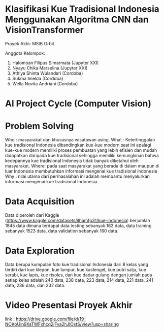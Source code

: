 # Klasifikasi Kue Tradisional Indonesia Menggunakan Algoritma CNN dan VisionTransformer
Proyek Akhir MSIB Orbit

Anggota Kelompok:

1. Halomoan Filipus Simarmata (Jupyter XXI)
2. Nyayu Chika Marselina (Jupyter XXI)
3. Athiya Shinta Wulandari (Cordoba)
4. Sukma Imelda (Cordoba)
5. Wella Novita Andriani (Cordoba)

# AI Project Cycle (Computer Vision)

# Problem Solving
Who : masyarakat dan khususnya wisatawan asing.
What : Ketertinggalan kue tradisional Indonesia dibandingkan kue-kue modern saat ini apalagi kue-kue modern memiliki proses pembuatan yang lebih efisien dan mudah didapatkan daripada kue tradisional sehingga memiliki kemungkinan bahwa kedepannya kue tradisional Indonesia tidak banyak diketahui oleh masyarakat.
Where: pada saat masyarakat yang berada di dalam maupun di luar Indonesia membutuhkan informasi mengenai kue tradisional indonesia
Why : nilai utama dari permasalahan ini adalah membantu menyalurkan informasi mengenai kue tradisional Indonesia

# Data Acquisition
Data diperoleh dari Kaggle (https://www.kaggle.com/datasets/ilhamfp31/kue-indonesia) berjumlah 1845 data dimana terdapat data testing sebanyak 162 data, data training sebanyak 1523 data, data validation sebanyak 160 data.

# Data Exploration
Data berupa kumpulan foto kue tradisional Indonesia dari 8 kelas yang terdiri dari kue klepon, kue lumpur, kue kastengel, kue putri salju, kue serabi, kue lapis, kue risoles, dan kue dadar gulung dengan jumlah pada setiap kelas adalah 240 data, 238 data, 223 data, 214 data, 221 data, 241 data, 236 data, dan 232 data.

# Video Presentasi Proyek Akhir
link : https://drive.google.com/file/d/19-NOKoUln9XaTWFxhcq2jFva2hJlOstS/view?usp=sharing
